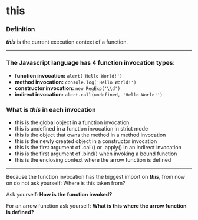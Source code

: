 # this

### Definition

**_this_** is the current execution context of a function.

---

### The Javascript language has 4 function invocation types:

- **function invocation:** `alert('Hello World!')`
- **method invocation:** `console.log('Hello World!')`
- **constructor invocation:** `new RegExp('\\d')`
- **indirect invocation:** `alert.call(undefined, 'Hello World!')`

### What is _this_ in each invocation

- this is the global object in a function invocation
- this is undefined in a function invocation in strict mode
- this is the object that owns the method in a method invocation
- this is the newly created object in a constructor invocation
- this is the first argument of .call() or .apply() in an indirect invocation
- this is the first argument of .bind() when invoking a bound function
- this is the enclosing context where the arrow function is defined

---

Because the function invocation has the biggest import on **_this_**, from now on do not ask yourself: Where is this taken from?

Ask yourself:
**How is the function invoked?**

For an arrow function ask yourself:
**What is this where the arrow function is defined?**
